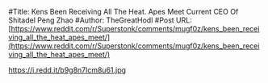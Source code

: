#Title: Kens Been Receiving All The Heat. Apes Meet Current CEO Of Shitadel Peng Zhao
#Author: TheGreatHodl
#Post URL: [https://www.reddit.com/r/Superstonk/comments/mugf0z/kens_been_receiving_all_the_heat_apes_meet/](https://www.reddit.com/r/Superstonk/comments/mugf0z/kens_been_receiving_all_the_heat_apes_meet/)


https://i.redd.it/b9g8n7lcm8u61.jpg